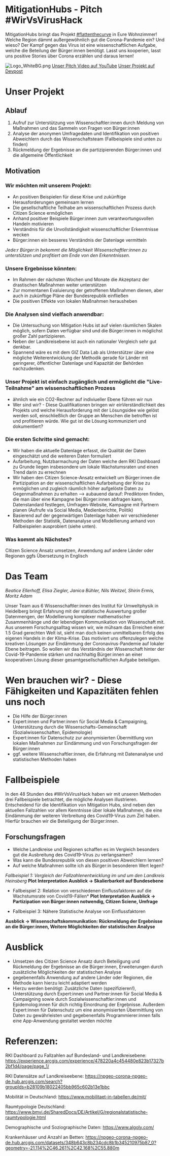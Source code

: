 # MitigationHubs - Pitch #WirVsVirusHack

MitigationHubs bringt das Projekt [#flattenthecurve](https://mattermost.iup.uni-heidelberg.de/paleodyn/channels/wirvsvirus#) in Eure Wohnzimmer! Welche Region dämmt außergewöhnlich gut die Corona-Pandemie ein? Und wieso? Der Kampf gegen das Virus ist eine wissenschaftlichen Aufgabe, welche die Beteilung der Bürger:innen benötigt. Lasst uns kooperien, lasst uns positive Stories über Corona erzählen und daraus lernen!

![Logo_WhiteBG.png](/logo/Logo_WhiteBG.png)
[Unser Pitch Video auf YouTube](https://www.youtube.com/watch?v=c1ocxDVbZk0&feature=youtu.be)
[Unser Projekt auf Devpost](https://devpost.com/software/landkreis-basierte-datenanalyse-der-fallzahlen-njehgr)

# Unser Projekt

## Ablauf

1. Aufruf zur Unterstützung von Wissenschaftler:innen durch Meldung von Maßnahmen und das Sammeln von Fragen von Bürger:innen
2. Analyse der anonymen Umfragedaten und Identifikation von positiven Abweichlern durch das Wissenschaftsteam (Fallbeispiele sind unten zu finden)
3. Rückmeldung der Ergebnisse an die partizipierenden Bürger:innen und die allgemeine Öffentlichkeit

## Motivation

### Wir möchten mit unserem Projekt:

- An positiven Beispielen für diese Krise und zukünftige Herausforderungen gemeinsam lernen
- Die gesellschaftliche Teilhabe am wissenschaftlichen Prozess durch Citizen Science ermöglichen
- Anhand positiver Beispiele Bürger:innen zum verantwortungsvollen Handeln motivieren
- Verständnis für die Unvollständigkeit wissenschaftlicher Erkenntnisse wecken
- Bürger:innen ein besseres Verständnis der Datenlage vermitteln

*Jede:r Bürger:in bekommt die Möglichkeit Wissenschaftler:innen zu unterstützen und profitiert am Ende von den Erkenntnissen.*

### Unsere Ergebnisse könnten:
- Im Rahmen der nächsten Wochen und Monate die Akzeptanz der drastischen Maßnahmen weiter unterstützen
- Zur momentanen Evaluierung der getroffenen Maßnahmen dienen, aber auch in zukünftige Pläne der Bundesrepublik einfließen
- Die positiven Effekte von lokalen Maßnahmen herausheben

### Die Analysen sind vielfach anwendbar:
- Die Untersuchung von Mitigation Hubs ist auf vielen räumlichen Skalen möglich, sofern Daten verfügbar sind und die Bürger:innen in möglichst großer Zahl partizipieren. 
- Neben der Landkreisebene ist auch ein nationaler Vergleich sehr gut denkbar.
- Spannend wäre es mit dem GIZ Data Lab als Unterstützer über eine mögliche Weiterentwicklung der Methodik gerade für Länder mit geringerer, öffentlicher Datenlage und Kapazität der Behörden nachzudenken.

### Unser Projekt ist einfach zugänglich und ermöglicht die "Live-Teilnahme" am wissenschaftlichen Prozess 
- ähnlich wie ein CO2-Rechner auf indiviueller Ebene führen wir nun 
- Wer sind wir? - Diese Qualifikationen bringen wir einVerständlichkeit des Projekts und welche Herausforderung mit der Lösungsidee wie gelöst werden soll, einschließlich der Gruppe an Menschen die betroffen ist und profitieren würde. Wie gut ist die Lösung kommuniziert und dokumentiert? 


### Die ersten Schritte sind gemacht:
- Wir haben die aktuelle Datenlage erfasst, die Qualität der Daten eingeschätzt und die weiteren Daten formuliert 
- Aufarbeitung, Nutzbarmachung der Daten welche dem RKI Dashboard zu Grunde liegen insbesondere um lokale Wachstumsraten und einen Trend darin zu errechnen
- Wir haben den Citizen Science-Ansatz entwickelt um Bürger:innen die Partizipation an der wissenschaftlichen Aufarbeitung der Krise zu ermöglichen und zugleich räumlich höher aufgelöste Daten zu Gegenmaßnahmen zu erhalten
	--> aubauend darauf: Prediktoren finden, die man über eine Kampagne bei Bürger:innen abfragen kann, Datenstandard festlegen, Umfragen-Website, Kampagne mit Partnern planen (Aufrufe via Social Media, Medienberichte, Politik)
- Basierend auf der gegenwärtigen Datenlage haben wir verschiedener Methoden der Statistik, Datenanalyse und Modellierung anhand von Fallbeispielen ausprobiert (siehe unten).

### Was kommt als Nächstes?
Citizen Science Ansatz umsetzen, Anwendung auf andere Länder oder Regionen ggfs Übersetzung in Englisch


# Das Team

*Beatice Ellerhoff, Elisa Ziegler, Janica Bühler, Nils Weitzel, Shirin Ermis, Moritz Adam* 

Unser Team aus 6 Wissenschaftler:innen des Institut für Umweltphysik in Heidelberg bringt Erfahrung mit der statistische Auswertung großer Datenmengen, der Modellierung komplexer mathematischer Zusammenhänge und der lebendigen Kommunikation von Wissenschaft mit. Aus unserem Forschungsalltag wissen wir, wie mühsam das Erreichen einer 1.5 Grad gerechten Welt ist, sieht man doch keinen unmittelbaren Erfolg des eigenen Handels in der Klima-Krise. Das motiviert uns offenzulegen welche kreativen Lösungen zur Eindämmung der Coronavirus-Pandemie auf lokaler Ebene beitragen. So wollen wir das Verständnis der Wissenschaft hinter der Covid-19-Pandemie stärken und nachhaltig Bürger:innen an einer kooperativen Lösung dieser gesamtgesellschaftlichen Aufgabe beteiligen. 

# Wen brauchen wir? - Diese Fähigkeiten und Kapazitäten fehlen uns noch
- Die Hilfe der Bürger:innen
- Expert:innen und Partner:innen für Social Media & Campaigning, Unterstützung durch die Wissenschafts-Gemeinschaft (Sozialwissenschaften, Epidemologie)
- Expert:innen für Datenschutz zur anonymisierten Übermittlung von lokalen Maßnahmen zur Eindämmung und von Forschungsfragen der Bürger:innen
- ggf. weitere Wissenschaftler:innen, die Erfahrung mit Datenanalyse und statistischen Methoden haben

# Fallbeispiele
In den 48 Stunden des #WirVsVirusHack haben wir mit unseren Methoden drei Fallbeispiele betrachtet, die mögliche Analysen illustrieren. Entscheidend für die Identifikation von Mitigation Hubs, sind neben den aktuellen Fallzahlen vor allem Kenntnisse über lokale Maßnahmen, die eine Eindämmung der weiteren Verbreitung des Covid19-Virus zum Ziel haben. Hierfür brauchen wir die Beteiligung der Bürger:innen.

## Forschungsfragen
- Welche Landkreise und Regionen schaffen es im Vergleich besonders gut die Ausbreitung des Covid19-Virus zu verlangsamen?
- Was kann die Bundesrepublik von diesen positiven Abweichlern lernen? 
- Auf welche Maßnahmen sollte ich als Bürger:in besonderen Wert legen?
  
*Fallbeispiel 1: Vergleich der Fallzahlenentwicklung im und um den Landkreis Heinsberg*
  **Plot**
  **Interpretation**
  **Ausblick -> Skalierbarkeit auf Bundesebene**

- Fallbeispiel 2: Relation von verschiedenen Einflussfaktoren auf die Wachstumsrate von Covid19-Fällen*
**Plot**
**Interpretation**
**Ausblick -> Partizipation von Bürger:innen notwendig, Citizen Sciene, Umfrage**

- Fallbeispiel 3: Nähere Statistische Analyse von Einflussfaktoren

**Ausblick -> Wissenschaftskommunikation: Rückmeldung der Ergebnisse an die Bürger:innen, Weitere Möglichkeiten der statistischen Analyse**
​	

# Ausblick
 - Umsetzen des Citizen Science Ansatz durch Beteiligung und Rückmeldung der Ergebnisse an die Bürger:innen, Erweiterungen durch zusätzliche Möglichkeiten der statistischen Analyse
 - gegebenenfalls Anwendung auf andere Länder oder Regionen, die Methode kann hierzu leicht adaptiert werden
 - Hierzu werden benötigt: Zusätzliche Daten (spezifizieren!), Unterstützung durch Expert:innen und Partner:innen für Social Media & Campaigning sowie durch Sozialwissenschaftler:innen und Epidemolog:innen für dich richtig Einordnung der Ergebnisse. Außerdem Expert:innen für Datenschutz um eine anonymisierten Übermittlung von Daten zu gewährleisten und gegebenenfalls Programmierer:innen falls eine App-Anwendung gestaltet werden möchte

# Referenzen: 

RKI Dashboard zu Fallzahlen auf Bundesland- und Landkreisebene: https://experience.arcgis.com/experience/478220a4c454480e823b17327b2bf1d4/page/page_1/

RKI Datensätze auf Landkreiseebene: https://npgeo-corona-npgeo-de.hub.arcgis.com/search?groupIds=b28109b18022405bb965c602b13e1bbc

Mobilität in Deutschland: https://www.mobilitaet-in-tabellen.de/mit/

Raumtypologie Deutschland: https://www.bmvi.de/SharedDocs/DE/Artikel/G/regionalstatistische-raumtypologie.html

Demographische und Soziographische Daten: https://www.algoly.com/

Krankenhäuser und Anzahl an Betten: https://npgeo-corona-npgeo-de.hub.arcgis.com/datasets/348b643c8b234cdc8b1b345210975b87_0?geometry=-21.114%2C46.261%2C42.168%2C55.880m
